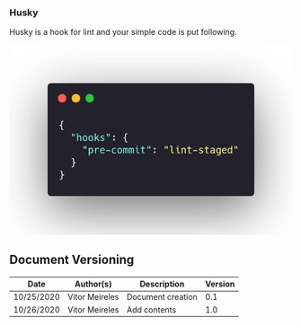 ### Husky

Husky is a hook for lint and your simple code is put following.

![Husky](../images/husky_rc.png)


## Document Versioning

| Date | Author(s) | Description | Version |
|------|-------|-----------|--------|
| 10/25/2020 | Vitor Meireles | Document creation | 0.1 |
| 10/26/2020 | Vitor Meireles | Add contents  | 1.0 |
